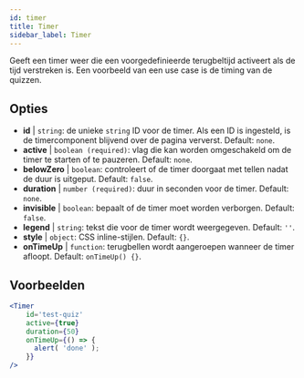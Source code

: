 ```yaml
---
id: timer 
title: Timer
sidebar_label: Timer
---
```


Geeft een timer weer die een voorgedefinieerde terugbeltijd activeert als de tijd verstreken is. Een voorbeeld van een use case is de timing van de quizzen.

## Opties

* __id__ | `string`: de unieke `string` ID voor de timer. Als een ID is ingesteld, is de timercomponent blijvend over de pagina ververst. Default: `none`.
* __active__ | `boolean (required)`: vlag die kan worden omgeschakeld om de timer te starten of te pauzeren. Default: `none`.
* __belowZero__ | `boolean`: controleert of de timer doorgaat met tellen nadat de duur is uitgeput. Default: `false`.
* __duration__ | `number (required)`: duur in seconden voor de timer. Default: `none`.
* __invisible__ | `boolean`: bepaalt of de timer moet worden verborgen. Default: `false`.
* __legend__ | `string`: tekst die voor de timer wordt weergegeven. Default: `''`.
* __style__ | `object`: CSS inline-stijlen. Default: `{}`.
* __onTimeUp__ | `function`: terugbellen wordt aangeroepen wanneer de timer afloopt. Default: `onTimeUp() {}`.


## Voorbeelden

```jsx live
<Timer 
    id='test-quiz'
    active={true} 
    duration={50} 
    onTimeUp={() => {
      alert( 'done' );
    }}
/>
```


